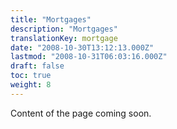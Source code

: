 ```yaml
---
title: "Mortgages"
description: "Mortgages"
translationKey: mortgage
date: "2008-10-30T13:12:13.000Z"
lastmod: "2008-10-31T06:03:16.000Z"
draft: false
toc: true
weight: 8
---
```


Content of the page coming soon.
